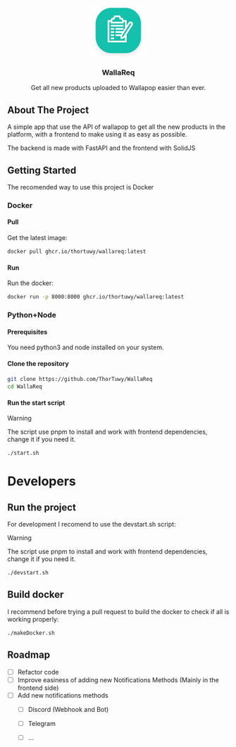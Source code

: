 <br />
<div align="center">
  <a href="https://github.com/ThorTuwy/WallaReq">
    <img src="frontend/src/assets/Wallareq-ico.webp" alt="Logo" width="126" height="116">
  </a>

<h3 align="center">WallaReq</h3>

  <p align="center">
    Get all new products uploaded to Wallapop easier than ever.
  </p>
</div>

## About The Project
A simple app that use the API of wallapop to get all the new products in the platform, with a frontend to make using it as easy as possible.

The backend is made with FastAPI and the frontend with SolidJS

## Getting Started

The recomended way to use this project is Docker

### Docker

#### Pull
Get the latest image:
```sh
docker pull ghcr.io/thortuwy/wallareq:latest
```

#### Run
Run the docker:
```sh
docker run -p 8000:8000 ghcr.io/thortuwy/wallareq:latest
```

### Python+Node

#### Prerequisites

You need python3 and node installed on your system.

#### Clone the repository
```sh
git clone https://github.com/ThorTuwy/WallaReq
cd WallaReq
```
#### Run the start script
>[!WARNING]
>The script use pnpm to install and work with frontend dependencies, change it if you need it.
```sh
./start.sh
```

# Developers

## Run the project

For development I recomend to use the devstart.sh script:
>[!WARNING]
>The script use pnpm to install and work with frontend dependencies, change it if you need it.
```sh
./devstart.sh
```

## Build docker

I recommend before trying a pull request to build the docker to check if all is working properly:
```sh
./makeDocker.sh
```

## Roadmap

- [ ] Refactor code
- [ ] Improve easiness of adding new Notifications Methods (Mainly in the frontend side)
- [ ] Add new notifications methods
    - [ ] Discord (Webhook and Bot)
    - [ ] Telegram
    - [ ] ...

